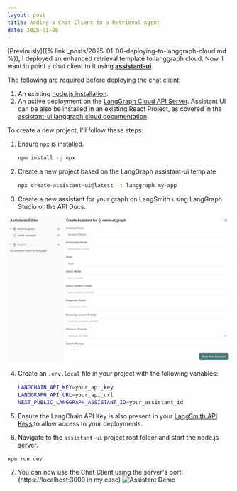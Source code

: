 ```yaml
---
layout: post
title: Adding a Chat Client to a Retrieval Agent
date: 2025-01-08
---
```


[Previously]({% link _posts/2025-01-06-deploying-to-langgraph-cloud.md %}), I deployed an enhanced retrieval template to langgraph cloud. Now, I want to point a chat client to it using [**assistant-ui**](https://www.assistant-ui.com/).

The following are required before deploying the chat client:
1. An existing [node.js installation](https://nodejs.org/en/download).
2. An active deployment on the [LangGraph Cloud API Server](https://langchain-ai.github.io/langgraph/cloud/quick_start/).
Assistant UI can be also be installed in an existing React Project, as covered in the [assistant-ui langgraph cloud documentation](https://www.assistant-ui.com/docs/runtimes/langgraph).

To create a new project, I'll follow these steps:

1. Ensure `npx` is installed.
    ```bash
    npm install -g npx
    ```

2. Create a new project based on the LangGraph assistant-ui template
    ```bash
    npx create-assistant-ui@latest -t langgraph my-app
    ```

3. Create a new assistant for your graph on LangSmith using LangGraph Studio or the API Docs.

![Create a new assistant](/media/create-assistant.png)

4. Create an `.env.local` file in your project with the following variables:
    ```bash
    LANGCHAIN_API_KEY=your_api_key
    LANGGRAPH_API_URL=your_api_url
    NEXT_PUBLIC_LANGGRAPH_ASSISTANT_ID=your_assistant_id
    ```

5. Ensure the LangChain API Key is also present in your [LangSmith API Keys](https://smith.langchain.com/settings/workspaces/apikeys) to allow access to your deployments.

6. Navigate to the `assistant-ui` project root folder and start the node.js server.
```bash
npm run dev
```

7. You can now use the Chat Client using the server's port! (https://localhost:3000 in my case)
![Assistant Demo](/media/assistant-demo.gif)



